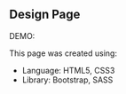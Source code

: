 ## Design Page

DEMO:

This page was created using:
* Language: HTML5, CSS3
* Library: Bootstrap, SASS
